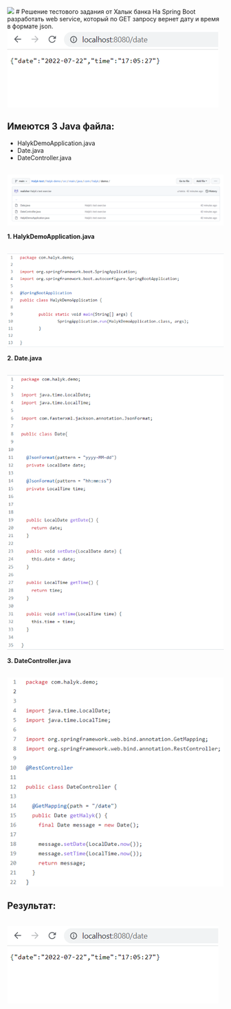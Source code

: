 <img src="https://cdn.coursehunter.net/category/spring-boot.png" width="350" >
# Решение тестового задания от Халык банка
На Spring Boot разработать web service, который по GET запросу вернет дату и время в
формате json.
</br>
<img src="https://github.com/realisher/Halyk-test/blob/main/imgs/screen1.PNG" >
</br> 


 


## Имеются 3 Java файла:
* HalykDemoApplication.java
* Date.java
* DateController.java
</br>
<img src="https://github.com/realisher/Halyk-test/blob/main/imgs/screen2.PNG" >
</br>



**1. HalykDemoApplication.java**

</br>
<img src="https://github.com/realisher/Halyk-test/blob/main/imgs/screen3.PNG" >
</br>




**2. Date.java**

</br>
<img src="https://github.com/realisher/Halyk-test/blob/main/imgs/screen4.PNG" >
</br>

**3. DateController.java**

</br>
<img src="https://github.com/realisher/Halyk-test/blob/main/imgs/screen5.PNG" >
</br>

## Результат:

</br>
<img src="https://github.com/realisher/Halyk-test/blob/main/imgs/screen1.PNG" >
</br>
